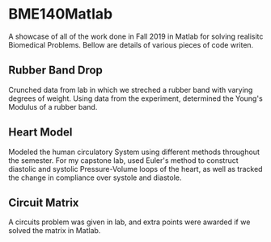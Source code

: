 # BME140Matlab
A showcase of all of the work done in Fall 2019 in Matlab for solving realisitc Biomedical Problems. Bellow are details of various pieces of code writen.

## Rubber Band Drop
Crunched data from lab in which we streched a rubber band with varying degrees of weight. Using data from the experiment, determined the Young's Modulus of a rubber band.

## Heart Model
Modeled the human circulatory System using different methods throughout the semester. For my capstone lab, used Euler's method to construct diastolic and systolic Pressure-Volume loops of the heart, as well as tracked the change in compliance over systole and diastole.

## Circuit Matrix
A circuits problem was given in lab, and extra points were awarded if we solved the matrix in Matlab.

